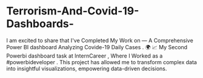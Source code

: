 # Terrorism-And-Covid-19-Dashboards- 
I am excited to share that I've Completed My Work on — A Comprehensive Power BI dashboard Analyzing Covide-19 Daily Cases . 🌍
📈 My Second Powerbi dashboard task at InternCareer , Where I Worked as a #powerbideveloper . This project has allowed me to transform complex data into insightful visualizations, empowering data-driven decisions.
